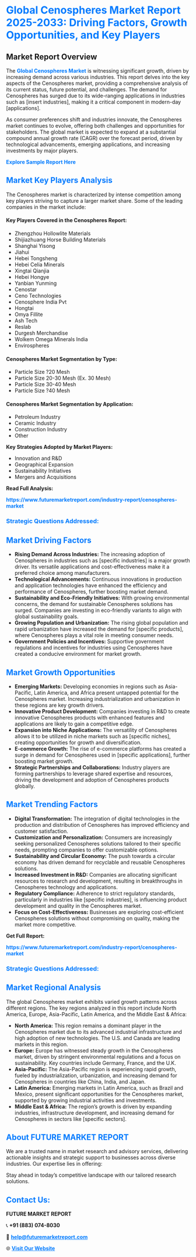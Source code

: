 <h1 style="color: #007BFF;">Global Cenospheres Market Report 2025-2033: Driving Factors, Growth Opportunities, and Key Players</h1>

<section id="overview">
<h2>Market Report Overview</h2>
<p>The <a href="https://www.futuremarketreport.com/industry-report/cenospheres-market" style="color: #007BFF; text-decoration: none;"><strong>Global Cenospheres Market</strong></a> is witnessing significant growth, driven by increasing demand across various industries. This report delves into the key aspects of the Cenospheres market, providing a comprehensive analysis of its current status, future potential, and challenges. The demand for Cenospheres has surged due to its wide-ranging applications in industries such as [insert industries], making it a critical component in modern-day [applications].</p>
<p>As consumer preferences shift and industries innovate, the Cenospheres market continues to evolve, offering both challenges and opportunities for stakeholders. The global market is expected to expand at a substantial compound annual growth rate (CAGR) over the forecast period, driven by technological advancements, emerging applications, and increasing investments by major players.</p>
</section>

<section id="overview">
<p><a href="https://www.futuremarketreport.com/request-sample/reportId=30448" style="color: #007BFF; text-decoration: none;"><strong>Explore Sample Report Here</strong></a></p>
</section>

<section id="key-players">
<h2 style="color: #007BFF;">Market Key Players Analysis</h2>
<p>The Cenospheres market is characterized by intense competition among key players striving to capture a larger market share. Some of the leading companies in the market include:</p>
<h4>Key Players Covered in the Cenospheres Report:</h4>
<ul><li>Zhengzhou Hollowlite Materials</li><li>Shijiazhuang Horse Building Materials</li><li>Shanghai Yisong</li><li>Jiahui</li><li>Hebei Tongsheng</li><li>Hebei Celia Minerals</li><li>Xingtai Qianjia</li><li>Hebei Hongye</li><li>Yanbian Yunming</li><li>Cenostar</li><li>Ceno Technologies</li><li>Cenosphere India Pvt</li><li>Hongtai</li><li>Omya Fillite</li><li>Ash Tech</li><li>Reslab</li><li>Durgesh Merchandise</li><li>Wolkem Omega Minerals India</li><li>Envirospheres</li></ul>
<h4>Cenospheres Market Segmentation by Type:</h4>
<ul><li>Particle Size ?20 Mesh</li><li>Particle Size 20-30 Mesh (Ex. 30 Mesh)</li><li>Particle Size 30-40 Mesh</li><li>Particle Size ?40 Mesh</li></ul>

<h4>Cenospheres Market Segmentation by Application:</h4>
<ul><li>Petroleum Industry</li><li>Ceramic Industry</li><li>Construction Industry</li><li>Other</li></ul>
<p><strong>Key Strategies Adopted by Market Players:</strong></p>
<ul>
<li>Innovation and R&D</li>
<li>Geographical Expansion</li>
<li>Sustainability Initiatives</li>
<li>Mergers and Acquisitions</li>
</ul>
</section>

<section>
<p><strong>Read Full Analysis: </strong></p><a href="https://www.futuremarketreport.com/industry-report/cenospheres-market" style="color: #007BFF; text-decoration: none;"><strong>https://www.futuremarketreport.com/industry-report/cenospheres-market</strong></a>
<h3 style="color: #007BFF;">Strategic Questions Addressed:</h3>
</section>

<section id="driving-factors">
<h2 style="color: #007BFF;">Market Driving Factors</h2>
<ul>
<li><strong>Rising Demand Across Industries:</strong> The increasing adoption of Cenospheres in industries such as [specific industries] is a major growth driver. Its versatile applications and cost-effectiveness make it a preferred choice among manufacturers.</li>
<li><strong>Technological Advancements:</strong> Continuous innovations in production and application technologies have enhanced the efficiency and performance of Cenospheres, further boosting market demand.</li>
<li><strong>Sustainability and Eco-Friendly Initiatives:</strong> With growing environmental concerns, the demand for sustainable Cenospheres solutions has surged. Companies are investing in eco-friendly variants to align with global sustainability goals.</li>
<li><strong>Growing Population and Urbanization:</strong> The rising global population and rapid urbanization have increased the demand for [specific products], where Cenospheres plays a vital role in meeting consumer needs.</li>
<li><strong>Government Policies and Incentives:</strong> Supportive government regulations and incentives for industries using Cenospheres have created a conducive environment for market growth.</li>
</ul>
</section>

<section id="growth-opportunities">
<h2 style="color: #007BFF;">Market Growth Opportunities</h2>
<ul>
<li><strong>Emerging Markets:</strong> Developing economies in regions such as Asia-Pacific, Latin America, and Africa present untapped potential for the Cenospheres market. Increasing industrialization and urbanization in these regions are key growth drivers.</li>
<li><strong>Innovative Product Development:</strong> Companies investing in R&D to create innovative Cenospheres products with enhanced features and applications are likely to gain a competitive edge.</li>
<li><strong>Expansion into Niche Applications:</strong> The versatility of Cenospheres allows it to be utilized in niche markets such as [specific niches], creating opportunities for growth and diversification.</li>
<li><strong>E-commerce Growth:</strong> The rise of e-commerce platforms has created a surge in demand for Cenospheres used in [specific applications], further boosting market growth.</li>
<li><strong>Strategic Partnerships and Collaborations:</strong> Industry players are forming partnerships to leverage shared expertise and resources, driving the development and adoption of Cenospheres products globally.</li>
</ul>
</section>

<section id="trending-factors">
<h2 style="color: #007BFF;">Market Trending Factors</h2>
<ul>
<li><strong>Digital Transformation:</strong> The integration of digital technologies in the production and distribution of Cenospheres has improved efficiency and customer satisfaction.</li>
<li><strong>Customization and Personalization:</strong> Consumers are increasingly seeking personalized Cenospheres solutions tailored to their specific needs, prompting companies to offer customizable options.</li>
<li><strong>Sustainability and Circular Economy:</strong> The push towards a circular economy has driven demand for recyclable and reusable Cenospheres solutions.</li>
<li><strong>Increased Investment in R&D:</strong> Companies are allocating significant resources to research and development, resulting in breakthroughs in Cenospheres technology and applications.</li>
<li><strong>Regulatory Compliance:</strong> Adherence to strict regulatory standards, particularly in industries like [specific industries], is influencing product development and quality in the Cenospheres market.</li>
<li><strong>Focus on Cost-Effectiveness:</strong> Businesses are exploring cost-efficient Cenospheres solutions without compromising on quality, making the market more competitive.</li>
</ul>
</section>

<section>
<p><strong>Get Full Report: </strong></p><a href="https://www.futuremarketreport.com/industry-report/cenospheres-market" style="color: #007BFF; text-decoration: none;"><strong>https://www.futuremarketreport.com/industry-report/cenospheres-market</strong></a>
<h3 style="color: #007BFF;">Strategic Questions Addressed:</h3>
</section>


<section id="regional-analysis">
<h2 style="color: #007BFF;">Market Regional Analysis</h2>
<p>The global Cenospheres market exhibits varied growth patterns across different regions. The key regions analyzed in this report include North America, Europe, Asia-Pacific, Latin America, and the Middle East & Africa:</p>
<ul>
<li><strong>North America:</strong> This region remains a dominant player in the Cenospheres market due to its advanced industrial infrastructure and high adoption of new technologies. The U.S. and Canada are leading markets in this region.</li>
<li><strong>Europe:</strong> Europe has witnessed steady growth in the Cenospheres market, driven by stringent environmental regulations and a focus on sustainability. Key countries include Germany, France, and the U.K.</li>
<li><strong>Asia-Pacific:</strong> The Asia-Pacific region is experiencing rapid growth, fueled by industrialization, urbanization, and increasing demand for Cenospheres in countries like China, India, and Japan.</li>
<li><strong>Latin America:</strong> Emerging markets in Latin America, such as Brazil and Mexico, present significant opportunities for the Cenospheres market, supported by growing industrial activities and investments.</li>
<li><strong>Middle East & Africa:</strong> The region’s growth is driven by expanding industries, infrastructure development, and increasing demand for Cenospheres in sectors like [specific sectors].</li>
</ul>
</section>

<footer>
<h2 style="color: #007BFF;">About FUTURE MARKET REPORT</h2>
<p>We are a trusted name in market research and advisory services, delivering actionable insights and strategic support to businesses across diverse industries. Our expertise lies in offering:</p>

<p>Stay ahead in today’s competitive landscape with our tailored research solutions.</p>

<h2 style="color: #007BFF;">Contact Us:</h2>
<p><strong>FUTURE MARKET REPORT</strong></p>
<p>📞 <strong>+91 (883) 074-8030</strong></p>
<p>📧 <strong><a href="mailto:help@futuremarketreport.com" style="color: #007BFF;">help@futuremarketreport.com</a></strong></p>
<p>🌐 <strong><a href="https://www.futuremarketreport.com/" style="color: #007BFF;">Visit Our Website</a></strong></p>
</footer>